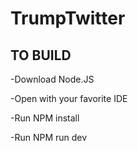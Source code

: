 # TrumpTwitter
## TO BUILD
-Download Node.JS

-Open with your favorite IDE 

-Run NPM install  

-Run NPM run dev
